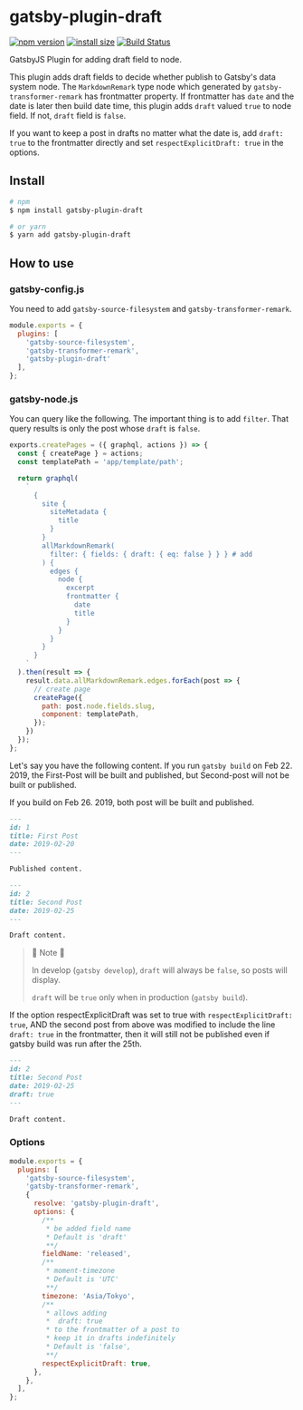 # gatsby-plugin-draft

[![npm version](https://img.shields.io/npm/v/gatsby-plugin-draft.svg)](https://www.npmjs.com/package/gatsby-plugin-draft)
[![install size](https://packagephobia.now.sh/badge?p=gatsby-plugin-draft)](https://packagephobia.now.sh/result?p=gatsby-plugin-draft)
[![Build Status](https://travis-ci.com/shooontan/gatsby-plugin-draft.svg?branch=master)](https://travis-ci.org/shooontan/gatsby-plugin-draft)


GatsbyJS Plugin for adding draft field to node.

This plugin adds draft fields to decide whether publish to Gatsby's data system node. The `MarkdownRemark` type node which generated by `gatsby-transformer-remark` has frontmatter property. If frontmatter has `date` and the date is later then build date time, this plugin adds `draft` valued `true` to node field. If not, `draft` field is `false`.

If you want to keep a post in drafts no matter what the date is, add `draft: true` to the frontmatter directly and set `respectExplicitDraft: true` in the options.

## Install

```bash
# npm
$ npm install gatsby-plugin-draft

# or yarn
$ yarn add gatsby-plugin-draft
```

## How to use

### gatsby-config.js

You need to add `gatsby-source-filesystem` and `gatsby-transformer-remark`.

```js
module.exports = {
  plugins: [
    'gatsby-source-filesystem',
    'gatsby-transformer-remark',
    'gatsby-plugin-draft'
  ],
};
```

### gatsby-node.js

You can query like the following. The important thing is to add `filter`. That query results is only the post whose `draft` is `false`.

```js
exports.createPages = ({ graphql, actions }) => {
  const { createPage } = actions;
  const templatePath = 'app/template/path';

  return graphql(
    `
      {
        site {
          siteMetadata {
            title
          }
        }
        allMarkdownRemark(
          filter: { fields: { draft: { eq: false } } } # add
        ) {
          edges {
            node {
              excerpt
              frontmatter {
                date
                title
              }
            }
          }
        }
      }
    `
  ).then(result => {
    result.data.allMarkdownRemark.edges.forEach(post => {
      // create page
      createPage({
        path: post.node.fields.slug,
        component: templatePath,
      });
    })
  });
};
```

Let's say you have the following content. If you run `gatsby build` on Feb 22. 2019, the First-Post will be built and published, but Second-post will not be built or published.

If you build on Feb 26. 2019, both post will be built and published.

```md
---
id: 1
title: First Post
date: 2019-02-20
---

Published content.
```

```md
---
id: 2
title: Second Post
date: 2019-02-25
---

Draft content.
```

> :memo: Note :memo:
>
>In develop (`gatsby develop`), `draft` will always be `false`, so posts will display.
>
>`draft` will be `true` only when in production (`gatsby build`).
>

If the option respectExplicitDraft was set to true with `respectExplicitDraft: true`, AND the second post from above was modified to include the line `draft: true` in the frontmatter, then it will still not be published even if gatsby build was run after the 25th.

```md
---
id: 2
title: Second Post
date: 2019-02-25
draft: true
---

Draft content.
```

### Options

```js
module.exports = {
  plugins: [
    'gatsby-source-filesystem',
    'gatsby-transformer-remark',
    {
      resolve: 'gatsby-plugin-draft',
      options: {
        /**
         * be added field name
         * Default is 'draft'
         **/
        fieldName: 'released',
        /**
         * moment-timezone
         * Default is 'UTC'
         **/
        timezone: 'Asia/Tokyo',
        /**
         * allows adding
         *  draft: true
         * to the frontmatter of a post to
         * keep it in drafts indefinitely
         * Default is 'false',
         **/
        respectExplicitDraft: true,
      },
    },
  ],
};
```
